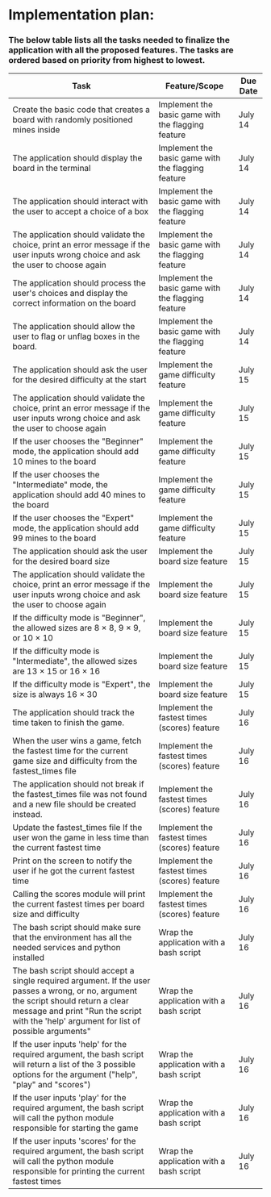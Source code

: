 # Implementation plan:
### The below table lists all the tasks needed to finalize the application with all the proposed features. The tasks are ordered based on priority from highest to lowest.

| Task | Feature/Scope | Due Date |
| ---- | ------- | -------- |
| Create the basic code that creates a board with randomly positioned mines inside | Implement the basic game with the flagging feature | July 14 |
| The application should display the board in the terminal | Implement the basic game with the flagging feature | July 14 |
| The application should interact with the user to accept a choice of a box | Implement the basic game with the flagging feature | July 14 |
| The application should validate the choice, print an error message if the user inputs wrong choice and ask the user to choose again | Implement the basic game with the flagging feature | July 14 |
| The application should process the user's choices and display the correct information on the board | Implement the basic game with the flagging feature | July 14 |
| The application should allow the user to flag or unflag boxes in the board. | Implement the basic game with the flagging feature | July 14 |
| The application should ask the user for the desired difficulty at the start | Implement the game difficulty feature | July 15 |
| The application should validate the choice, print an error message if the user inputs wrong choice and ask the user to choose again | Implement the game difficulty feature | July 15 |
| If the user chooses the "Beginner" mode, the application should add 10 mines to the board | Implement the game difficulty feature | July 15 |
| If the user chooses the "Intermediate" mode, the application should add 40 mines to the board | Implement the game difficulty feature | July 15 |
| If the user chooses the "Expert" mode, the application should add 99 mines to the board | Implement the game difficulty feature | July 15 |
| The application should ask the user for the desired board size | Implement the board size feature | July 15 |
| The application should validate the choice, print an error message if the user inputs wrong choice and ask the user to choose again | Implement the board size feature | July 15 |
| If the difficulty mode is "Beginner", the allowed sizes are 8 × 8, 9 × 9, or 10 × 10 | Implement the board size feature | July 15 |
| If the difficulty mode is "Intermediate", the allowed sizes are 13 × 15 or 16 × 16 | Implement the board size feature | July 15 |
| If the difficulty mode is "Expert", the size is always 16 × 30 | Implement the board size feature | July 15 |
| The application should track the time taken to finish the game. | Implement the fastest times (scores) feature | July 16 |
| When the user wins a game, fetch the fastest time for the current game size and difficulty from the fastest_times file | Implement the fastest times (scores) feature | July 16 |
| The application should not break if the fastest_times file was not found and a new file should be created instead. | Implement the fastest times (scores) feature | July 16 |
| Update the fastest_times file If the user won the game in less time than the current fastest time | Implement the fastest times (scores) feature | July 16 |
| Print on the screen to notify the user if he got the current fastest time | Implement the fastest times (scores) feature | July 16 |
| Calling the scores module will print the current fastest times per board size and difficulty | Implement the fastest times (scores) feature | July 16 |
| The bash script should make sure that the environment has all the needed services and python installed | Wrap the application with a bash script | July 16 |
| The bash script should accept a single required argument. If the user passes a wrong, or no, argument the script should return a clear message and print "Run the script with the 'help' argument for list of possible arguments" | Wrap the application with a bash script | July 16 |
| If the user inputs 'help' for the required argument, the bash script will return a list of the 3 possible options for the argument ("help", "play" and "scores") | Wrap the application with a bash script | July 16 |
| If the user inputs 'play' for the required argument, the bash script will call the python module responsible for starting the game | Wrap the application with a bash script | July 16 |
| If the user inputs 'scores' for the required argument, the bash script will call the python module responsible for printing the current fastest times | Wrap the application with a bash script | July 16 |
